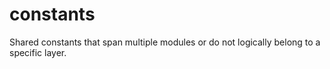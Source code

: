 # constants
Shared constants that span multiple modules or do not logically belong to a specific layer.
